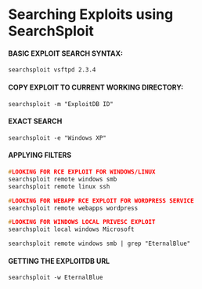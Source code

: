 # Searching Exploits using SearchSploit
#### BASIC EXPLOIT SEARCH SYNTAX:
```
searchsploit vsftpd 2.3.4 
```

#### COPY EXPLOIT TO CURRENT WORKING DIRECTORY:
```
searchsploit -m "ExploitDB ID"
```

#### EXACT SEARCH
```
searchsploit -e "Windows XP" 
```

#### APPLYING FILTERS
```c
#LOOKING FOR RCE EXPLOIT FOR WINDOWS/LINUX
searchsploit remote windows smb  
searchsploit remote linux ssh

#LOOKING FOR WEBAPP RCE EXPLOIT FOR WORDPRESS SERVICE
searchsploit remote webapps wordpress  

#LOOKING FOR WINDOWS LOCAL PRIVESC EXPLOIT
searchsploit local windows Microsoft 
```

```
searchsploit remote windows smb | grep "EternalBlue"
```

#### GETTING THE EXPLOITDB URL
```
searchsploit -w EternalBlue
```


